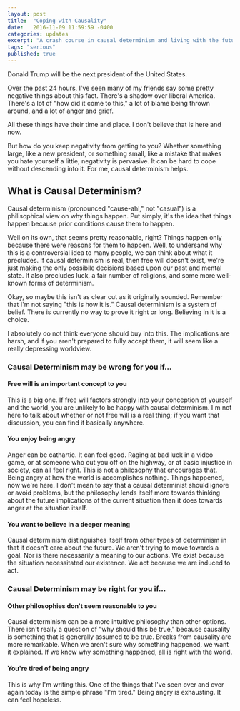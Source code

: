 ```yaml
---
layout: post
title:  "Coping with Causality"
date:   2016-11-09 11:59:59 -0400
categories: updates
excerpt: "A crash course in causal determinism and living with the future."
tags: "serious"
published: true
---
```


Donald Trump will be the next president of the United States.

Over the past 24 hours, I've seen many of my friends say some pretty negative things about this fact.  There's a shadow over liberal America.  There's a lot of "how did it come to this," a lot of blame being thrown around, and a lot of anger and grief.

All these things have their time and place.  I don't believe that is here and now.

But how do you keep negativity from getting to you?  Whether something large, like a new president, or something small, like a mistake that makes you hate yourself a little, negativity is pervasive.  It can be hard to cope without descending into it.  For me, causal determinism helps.

<h2>What is Causal Determinism?</h2>

Causal determinism (pronounced "cause-ahl," not "casual") is a philisophical view on why things happen.  Put simply, it's the idea that things happen because prior conditions cause them to happen.

Well on its own, that seems pretty reasonable, right?  Things happen only because there were reasons for them to happen.  Well, to undersand why this is a controversial idea to many people, we can think about what it precludes.  If causal determinism is real, then free will doesn't exist, we're just making the only possibile decisions based upon our past and mental state. It also precludes luck, a fair number of religions, and some more well-known forms of determinism.

Okay, so maybe this isn't as clear cut as it originally sounded.  Remember that I'm not saying "this is how it is."  Causal determinism is a system of belief.  There is currently no way to prove it right or long.  Believing in it is a choice.

I absolutely do not think everyone should buy into this.  The implications are harsh, and if you aren't prepared to fully accept them, it will seem like a really depressing worldview.

<h3>Causal Determinism may be wrong for you if...</h3>

<h4>Free will is an important concept to you</h4>

This is a big one.  If free will factors strongly into your conception of yourself and the world, you are unlikely to be happy with causal determinism.  I'm not here to talk about whether or not free will is a real thing; if you want that discussion, you can find it basically anywhere.

<h4>You enjoy being angry</h4>

Anger can be cathartic.  It can feel good.  Raging at bad luck in a video game, or at someone who cut you off on the highway, or at basic injustice in society, can all feel right.  This is not a philosophy that encourages that.  Being angry at how the world is accomplishes nothing.  Things happened, now we're here. I don't mean to say that a causal determinist should ignore or avoid problems, but the philosophy lends itself more towards thinking about the future implications of the current situation than it does towards anger at the situation itself.

<h4>You want to believe in a deeper meaning</h4>

Causal determinism distinguishes itself from other types of determinism in that it doesn't care about the future.  We aren't trying to move towards a goal.  Nor is there necessarily a meaning to our actions.  We exist because the situation necessitated our existence.  We act because we are induced to act.

<h3>Causal Determinism may be right for you if...</h3>

<h4>Other philosophies don't seem reasonable to you</h4>

Causal determinism can be a more intuitive philosophy than other options.  There isn't really a question of "why should this be true," because causality is something that is generally assumed to be true.  Breaks from causality are more remarkable.  When we aren't sure why something happened, we want it explained.  If we know why something happened, all is right with the world.

<h4>You're tired of being angry</h4>

This is why I'm writing this.  One of the things that I've seen over and over again today is the simple phrase "I'm tired."  Being angry is exhausting.  It can feel hopeless.  